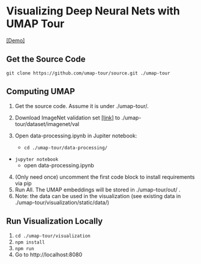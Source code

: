 # Visualizing Deep Neural Nets with UMAP Tour

[[Demo]](https://umap-tour.github.io/index.html)



## Get the Source Code

```git clone https://github.com/umap-tour/source.git ./umap-tour```



## Computing UMAP

1. Get the source code. Assume it is under ./umap-tour/. 
2. Download ImageNet validation set [[link]](http://www.image-net.org/) to ./umap-tour/dataset/imagenet/val
2. Open data-processing.ipynb in Jupiter notebook:

   - ```cd ./umap-tour/data-processing/```
- ```jupyter notebook```
   - open data-processing.ipynb
4. (Only need once) uncomment the first code block to install requirements via pip
5. Run All. The UMAP embeddings will be stored in ./umap-tour/out/ . 
6. Note: the data can be used in the visualization (see existing data in ./umap-tour/visualization/static/data/) 



## Run Visualization Locally

1. ```cd ./umap-tour/visualization```
2. ```npm install```
3. ```npm run```
4. Go to http://localhost:8080